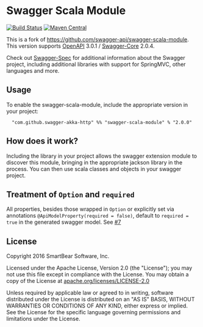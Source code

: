 # Swagger Scala Module

[![Build Status](https://travis-ci.org/swagger-akka-http/swagger-scala-module.svg?branch=develop)](https://travis-ci.org/swagger-akka-http/swagger-scala-module)
[![Maven Central](https://maven-badges.herokuapp.com/maven-central/com.github.swagger-akka-http/swagger-scala-module_2.12/badge.svg?style=plastic)](https://maven-badges.herokuapp.com/maven-central/com.github.swagger-akka-http/swagger-scala-module_2.12)

This is a fork of https://github.com/swagger-api/swagger-scala-module. This version supports [OpenAPI](https://github.com/OAI/OpenAPI-Specification) 3.0.1 / [Swagger-Core](https://github.com/swagger-api/swagger-core) 2.0.4.

Check out [Swagger-Spec](https://github.com/swagger-api/swagger-spec) for additional information about the Swagger project, including additional libraries with support for SpringMVC, other languages and more. 

## Usage
To enable the swagger-scala-module, include the appropriate version in your project:

```
  "com.github.swagger-akka-http" %% "swagger-scala-module" % "2.0.0"
```

## How does it work?
Including the library in your project allows the swagger extension module to discover this module, bringing in the appropriate jackson library in the process.  You can then use scala classes and objects in your swagger project.

## Treatment of `Option` and `required`
All properties, besides those wrapped in `Option` or explicitly set via annotations `@ApiModelProperty(required = false)`, default to `required = true`  in the generated swagger model. See [#7](https://github.com/swagger-api/swagger-scala-module/issues/7)

License
-------

Copyright 2016 SmartBear Software, Inc.

Licensed under the Apache License, Version 2.0 (the "License");
you may not use this file except in compliance with the License.
You may obtain a copy of the License at [apache.org/licenses/LICENSE-2.0](http://www.apache.org/licenses/LICENSE-2.0)

Unless required by applicable law or agreed to in writing, software
distributed under the License is distributed on an "AS IS" BASIS,
WITHOUT WARRANTIES OR CONDITIONS OF ANY KIND, either express or implied.
See the License for the specific language governing permissions and
limitations under the License.
